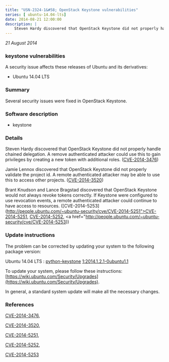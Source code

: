 ```yaml
---
title: "USN-2324-1&#58; OpenStack Keystone vulnerabilities"
series: [ ubuntu-14.04-lts]
date: 2014-08-21 12:00:00
description: |
    Steven Hardy discovered that OpenStack Keystone did not properly handle chained delegation. A remove authenticated attacker could use this to gain privileges by creating a new token with additional roles. ([CVE-2014-3476](http://people.ubuntu.com/~ubuntu-security/cve/CVE-2014-3476))
--- 
```

 
 

*21 August 2014*

### keystone vulnerabilities

A security issue affects these releases of Ubuntu and its derivatives:

* Ubuntu 14.04 LTS

### Summary

Several security issues were fixed in OpenStack Keystone. 

### Software description

* keystone 

### Details

Steven Hardy discovered that OpenStack Keystone did not properly handle chained delegation. A remove authenticated attacker could use this to gain privileges by creating a new token with additional roles. ([CVE-2014-3476](http://people.ubuntu.com/~ubuntu-security/cve/CVE-2014-3476))

Jamie Lennox discovered that OpenStack Keystone did not properly validate the project id. A remote authenticated attacker may be able to use this to access other projects. ([CVE-2014-3520](http://people.ubuntu.com/~ubuntu-security/cve/CVE-2014-3520))

Brant Knudson and Lance Bragstad discovered that OpenStack Keystone would not always revoke tokens correctly. If Keystone were configured to use revocation events, a remote authenticated attacker could continue to have access to resources. ([CVE-2014-5253](http://people.ubuntu.com/~ubuntu-security/cve/CVE-2014-5251">CVE-2014-5251</a>, <a href="http://people.ubuntu.com/~ubuntu-security/cve/CVE-2014-5252">CVE-2014-5252</a>, <a href="http://people.ubuntu.com/~ubuntu-security/cve/CVE-2014-5253)) 

### Update instructions

The problem can be corrected by updating your system to the following package version:

Ubuntu 14.04 LTS
 : [python-keystone](https://launchpad.net/ubuntu/+source/keystone) <span> [1:2014.1.2.1-0ubuntu1.1](https://launchpad.net/ubuntu/+source/keystone/1:2014.1.2.1-0ubuntu1.1) </span> 

To update your system, please follow these instructions: [https://wiki.ubuntu.com/Security/Upgrades](https://wiki.ubuntu.com/Security/Upgrades).

In general, a standard system update will make all the necessary changes. 

### References

 
 [CVE-2014-3476](http://people.ubuntu.com/~ubuntu-security/cve/CVE-2014-3476), 

 [CVE-2014-3520](http://people.ubuntu.com/~ubuntu-security/cve/CVE-2014-3520), 

 [CVE-2014-5251](http://people.ubuntu.com/~ubuntu-security/cve/CVE-2014-5251), 

 [CVE-2014-5252](http://people.ubuntu.com/~ubuntu-security/cve/CVE-2014-5252), 

 [CVE-2014-5253](http://people.ubuntu.com/~ubuntu-security/cve/CVE-2014-5253)
 

